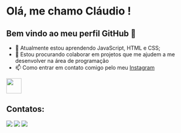 # Olá, me chamo Cláudio ! 
## Bem vindo ao meu perfil GitHub 👋

- 🌱 Atualmente estou aprendendo JavaScript, HTML e CSS;
- 👯 Estou procurando colaborar em projetos que me ajudem a me desenvolver na área de programação
- 📫 Como entrar em contato comigo pelo meu [Instagram](https://www.instagram.com/claudio_ejr/)
<img src="https://cdn.jsdelivr.net/gh/devicons/devicon/icons/adonisjs/adonisjs-original.svg" width="40" height="40" />

## Contatos:
<div>
<a href="https://www.linkedin.com/in/claudio-evaristo-140725297/" target="_blank"><img loading="lazy" src="https://img.shields.io/badge/-LinkedIn-%230077B5?style=for-the-badge&logo=linkedin&logoColor=white" target="_blank"></a> 
<a href = "claudioej16@gmail.com"><img loading="lazy" src="https://img.shields.io/badge/Gmail-D14836?style=for-the-badge&logo=gmail&logoColor=white" target="_blank"></a>
<a href="https://www.instagram.com/claudio_ejr/" target="_blank"><img loading="lazy" src="https://img.shields.io/badge/-Instagram-%23E4405F?style=for-the-badge&logo=instagram&logoColor=white" target="_blank"></a>
</div>

